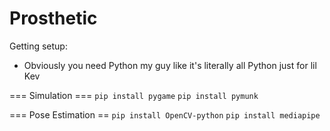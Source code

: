# Prosthetic
Getting setup:
- Obviously you need Python my guy like it's literally all Python just for lil Kev

=== Simulation ===
```pip install pygame```
```pip install pymunk```

=== Pose Estimation ==
```pip install OpenCV-python```
```pip install mediapipe```
